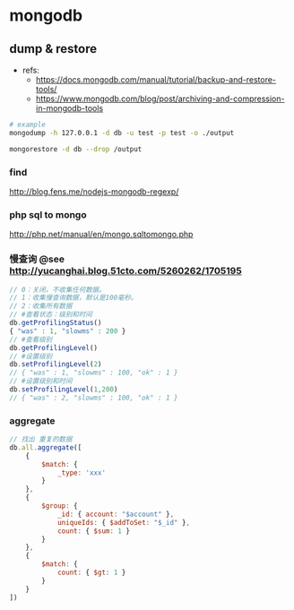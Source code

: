 # mongodb

## dump & restore
- refs:
  - https://docs.mongodb.com/manual/tutorial/backup-and-restore-tools/
  - https://www.mongodb.com/blog/post/archiving-and-compression-in-mongodb-tools

```sh
# example
mongodump -h 127.0.0.1 -d db -u test -p test -o ./output

mongorestore -d db --drop /output
```

### find
http://blog.fens.me/nodejs-mongodb-regexp/

### php sql to mongo
http://php.net/manual/en/mongo.sqltomongo.php

### 慢查询 @see http://yucanghai.blog.51cto.com/5260262/1705195
```js
// 0：关闭，不收集任何数据。
// 1：收集慢查询数据，默认是100毫秒。
// 2：收集所有数据
// #查看状态：级别和时间
db.getProfilingStatus()
{ "was" : 1, "slowms" : 200 }
// #查看级别
db.getProfilingLevel()
// #设置级别
db.setProfilingLevel(2)
// { "was" : 1, "slowms" : 100, "ok" : 1 }
// #设置级别和时间
db.setProfilingLevel(1,200)
// { "was" : 2, "slowms" : 100, "ok" : 1 }
```


### aggregate

```js
// 找出 重复的数据
db.all.aggregate([
    {
        $match: {
            _type: 'xxx'
        }
    },
    {
        $group: { 
            _id: { account: "$account" },
            uniqueIds: { $addToSet: "$_id" },
            count: { $sum: 1 } 
        }
    }, 
    {
        $match: { 
            count: { $gt: 1 } 
        }
    }
])
```